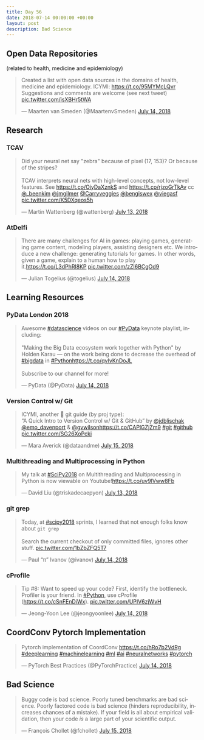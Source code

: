```yaml
---
title: Day 56
date: 2018-07-14 00:00:00 +00:00
layout: post
description: Bad Science
---
```

## Open Data Repositories
(related to health, medicine and epidemiology)
<amp-twitter width="400" height="400"
             layout="responsive"
             data-tweetid="1018104257898336257">
    <blockquote placeholder><p lang="en" dir="ltr">Created a list with open data sources in the domains of health, medicine and epidemiology. ICYMI: <a href="https://t.co/95MYMcLQvr">https://t.co/95MYMcLQvr</a><br>Suggestions and comments are welcome (see next tweet) <a href="https://t.co/isXBHr5tWA">pic.twitter.com/isXBHr5tWA</a></p>&mdash; Maarten van Smeden (@MaartenvSmeden) <a href="https://twitter.com/MaartenvSmeden/status/1018104257898336257?ref_src=twsrc%5Etfw">July 14, 2018</a></blockquote>
</amp-twitter>

## Research
### TCAV
<amp-twitter width="400" height="400"
             layout="responsive"
             data-tweetid="1017782239726358528">
    <blockquote placeholder><p lang="en" dir="ltr">Did your neural net say &quot;zebra&quot; because of pixel (17, 153)? Or because of the stripes?<br><br>TCAV interprets neural nets with high-level concepts, not low-level features. See <a href="https://t.co/OiyDaXznkS">https://t.co/OiyDaXznkS</a> and <a href="https://t.co/rjzoGrTkAv">https://t.co/rjzoGrTkAv</a> cc <a href="https://twitter.com/_beenkim?ref_src=twsrc%5Etfw">@_beenkim</a> <a href="https://twitter.com/jmgilmer?ref_src=twsrc%5Etfw">@jmgilmer</a> <a href="https://twitter.com/Carryveggies?ref_src=twsrc%5Etfw">@Carryveggies</a> <a href="https://twitter.com/bengiswex?ref_src=twsrc%5Etfw">@bengiswex</a> <a href="https://twitter.com/viegasf?ref_src=twsrc%5Etfw">@viegasf</a> <a href="https://t.co/K5DXqeos5h">pic.twitter.com/K5DXqeos5h</a></p>&mdash; Martin Wattenberg (@wattenberg) <a href="https://twitter.com/wattenberg/status/1017782239726358528?ref_src=twsrc%5Etfw">July 13, 2018</a></blockquote>
</amp-twitter>

### AtDelfi
<amp-twitter width="400" height="400"
             layout="responsive"
             data-tweetid="1018027610289287169">
    <blockquote placeholder><p lang="en" dir="ltr">There are many challenges for AI in games: playing games, generating game content, modeling players, assisting designers etc. We introduce a new challenge: generating tutorials for games. In other words, given a game, explain to a human how to play it.<a href="https://t.co/L3dPhRl8KP">https://t.co/L3dPhRl8KP</a> <a href="https://t.co/zZl6BCgOd9">pic.twitter.com/zZl6BCgOd9</a></p>&mdash; Julian Togelius (@togelius) <a href="https://twitter.com/togelius/status/1018027610289287169?ref_src=twsrc%5Etfw">July 14, 2018</a></blockquote>
</amp-twitter>

## Learning Resources
### PyData London 2018
<amp-twitter width="400" height="400"
             layout="responsive"
             data-tweetid="1018222041798008832">
    <blockquote placeholder><p lang="en" dir="ltr">Awesome <a href="https://twitter.com/hashtag/datascience?src=hash&amp;ref_src=twsrc%5Etfw">#datascience</a> videos on our <a href="https://twitter.com/hashtag/PyData?src=hash&amp;ref_src=twsrc%5Etfw">#PyData</a> keynote playlist, including:<br><br>&quot;Making the Big Data ecosystem work together with Python&quot; by Holden Karau — on the work being done to decrease the overhead of <a href="https://twitter.com/hashtag/bigdata?src=hash&amp;ref_src=twsrc%5Etfw">#bigdata</a> in <a href="https://twitter.com/hashtag/Python?src=hash&amp;ref_src=twsrc%5Etfw">#Python</a><a href="https://t.co/qvIvKnDoJL">https://t.co/qvIvKnDoJL</a><br><br>Subscribe to our channel for more!</p>&mdash; PyData (@PyData) <a href="https://twitter.com/PyData/status/1018222041798008832?ref_src=twsrc%5Etfw">July 14, 2018</a></blockquote>
</amp-twitter>

### Version Control w/ Git
<amp-twitter width="400" height="400"
             layout="responsive"
             data-tweetid="1018316483024310272">
    <blockquote placeholder><p lang="en" dir="ltr">ICYMI, another 🌟 git guide (by proj type):<br>“A Quick Intro to Version Control w/ Git &amp; GitHub” by <a href="https://twitter.com/jdblischak?ref_src=twsrc%5Etfw">@jdblischak</a> <a href="https://twitter.com/emo_davenport?ref_src=twsrc%5Etfw">@emo_davenport</a> &amp; <a href="https://twitter.com/gvwilson?ref_src=twsrc%5Etfw">@gvwilson</a><a href="https://t.co/CAPlGZjZm9">https://t.co/CAPlGZjZm9</a> <a href="https://twitter.com/hashtag/git?src=hash&amp;ref_src=twsrc%5Etfw">#git</a> <a href="https://twitter.com/hashtag/github?src=hash&amp;ref_src=twsrc%5Etfw">#github</a> <a href="https://t.co/SG26XoPcki">pic.twitter.com/SG26XoPcki</a></p>&mdash; Mara Averick (@dataandme) <a href="https://twitter.com/dataandme/status/1018316483024310272?ref_src=twsrc%5Etfw">July 15, 2018</a></blockquote>
</amp-twitter>

### Multithreading and Multiprocessing in Python
<amp-twitter width="400" height="400"
             layout="responsive"
             data-tweetid="1017920288548253696">
    <blockquote placeholder><p lang="en" dir="ltr">My talk at <a href="https://twitter.com/hashtag/SciPy2018?src=hash&amp;ref_src=twsrc%5Etfw">#SciPy2018</a> on Multithreading and Multiprocessing in Python is now viewable on Youtube!<a href="https://t.co/uv9lVww8Fb">https://t.co/uv9lVww8Fb</a></p>&mdash; David Liu (@triskadecaepyon) <a href="https://twitter.com/triskadecaepyon/status/1017920288548253696?ref_src=twsrc%5Etfw">July 13, 2018</a></blockquote>
</amp-twitter>

### git grep
<amp-twitter width="400" height="400"
             layout="responsive"
             data-tweetid="1018229131161620481">
    <blockquote placeholder><p lang="en" dir="ltr">Today, at <a href="https://twitter.com/hashtag/scipy2018?src=hash&amp;ref_src=twsrc%5Etfw">#scipy2018</a> sprints, I learned that not enough folks know about `git grep`<br><br>Search the current checkout of only committed files, ignores other stuff. <a href="https://t.co/1bZbZFQ5T7">pic.twitter.com/1bZbZFQ5T7</a></p>&mdash; Paul “π” Ivanov (@ivanov) <a href="https://twitter.com/ivanov/status/1018229131161620481?ref_src=twsrc%5Etfw">July 14, 2018</a></blockquote>
</amp-twitter>

### cProfile
<amp-twitter width="400" height="400"
             layout="responsive"
             data-tweetid="1018159885601497089">
    <blockquote placeholder><p lang="en" dir="ltr">Tip #8: Want to speed up your code? First, identify the bottleneck. Profiler is your friend. In <a href="https://twitter.com/hashtag/Python?src=hash&amp;ref_src=twsrc%5Etfw">#Python</a>, use cProfile (<a href="https://t.co/cSnFEnDiWx">https://t.co/cSnFEnDiWx</a>). <a href="https://t.co/UPIV6zjWvH">pic.twitter.com/UPIV6zjWvH</a></p>&mdash; Jeong-Yoon Lee (@jeongyoonlee) <a href="https://twitter.com/jeongyoonlee/status/1018159885601497089?ref_src=twsrc%5Etfw">July 14, 2018</a></blockquote>
</amp-twitter>


## CoordConv Pytorch Implementation
<amp-twitter width="400" height="400"
             layout="responsive"
             data-tweetid="1018239143812485126">
    <blockquote placeholder><p lang="en" dir="ltr">Pytorch implementation of CoordConv <a href="https://t.co/hRo7b2VdRg">https://t.co/hRo7b2VdRg</a> <a href="https://twitter.com/hashtag/deeplearning?src=hash&amp;ref_src=twsrc%5Etfw">#deeplearning</a> <a href="https://twitter.com/hashtag/machinelearning?src=hash&amp;ref_src=twsrc%5Etfw">#machinelearning</a> <a href="https://twitter.com/hashtag/ml?src=hash&amp;ref_src=twsrc%5Etfw">#ml</a> <a href="https://twitter.com/hashtag/ai?src=hash&amp;ref_src=twsrc%5Etfw">#ai</a> <a href="https://twitter.com/hashtag/neuralnetworks?src=hash&amp;ref_src=twsrc%5Etfw">#neuralnetworks</a> <a href="https://twitter.com/hashtag/pytorch?src=hash&amp;ref_src=twsrc%5Etfw">#pytorch</a></p>&mdash; PyTorch Best Practices (@PyTorchPractice) <a href="https://twitter.com/PyTorchPractice/status/1018239143812485126?ref_src=twsrc%5Etfw">July 14, 2018</a></blockquote>
</amp-twitter>

## Bad Science
<amp-twitter width="400" height="400"
             layout="responsive"
             data-tweetid="1018396455533506560">
    <blockquote placeholder><p lang="en" dir="ltr">Buggy code is bad science. Poorly tuned benchmarks are bad science. Poorly factored code is bad science (hinders reproducibility, increases chances of a mistake). If your field is all about empirical validation, then your code *is* a large part of your scientific output.</p>&mdash; François Chollet (@fchollet) <a href="https://twitter.com/fchollet/status/1018396455533506560?ref_src=twsrc%5Etfw">July 15, 2018</a></blockquote>
</amp-twitter>
